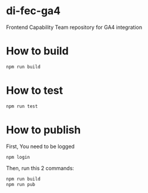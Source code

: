 # di-fec-ga4

Frontend Capability Team repository for GA4 integration

# How to build

```bash
npm run build
```

# How to test

```bash
npm run test
```

# How to publish

First, You need to be logged

```bash
npm login
```

Then, run this 2 commands:

```bash
npm run build
npm run pub
```
